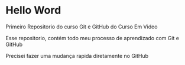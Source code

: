 # Hello Word
Primeiro Repositorio do curso Git e GitHub do Curso Em Video

Esse repositorio, contém todo meu processo de aprendizado com Git e GitHub

Precisei fazer uma mudança rapida diretamente no GitHub

